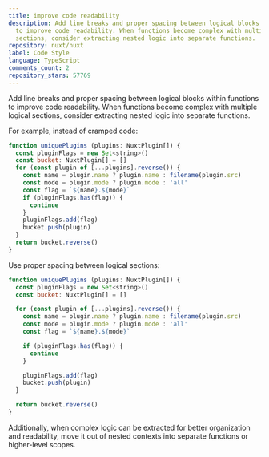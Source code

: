 ```yaml
---
title: improve code readability
description: Add line breaks and proper spacing between logical blocks within functions
  to improve code readability. When functions become complex with multiple logical
  sections, consider extracting nested logic into separate functions.
repository: nuxt/nuxt
label: Code Style
language: TypeScript
comments_count: 2
repository_stars: 57769
---
```


Add line breaks and proper spacing between logical blocks within functions to improve code readability. When functions become complex with multiple logical sections, consider extracting nested logic into separate functions.

For example, instead of cramped code:
```javascript
function uniquePlugins (plugins: NuxtPlugin[]) {
  const pluginFlags = new Set<string>()
  const bucket: NuxtPlugin[] = []
  for (const plugin of [...plugins].reverse()) {
    const name = plugin.name ? plugin.name : filename(plugin.src)
    const mode = plugin.mode ? plugin.mode : 'all'
    const flag = `${name}.${mode}`
    if (pluginFlags.has(flag)) {
      continue
    }
    pluginFlags.add(flag)
    bucket.push(plugin)
  }
  return bucket.reverse()
}
```

Use proper spacing between logical sections:
```javascript
function uniquePlugins (plugins: NuxtPlugin[]) {
  const pluginFlags = new Set<string>()
  const bucket: NuxtPlugin[] = []

  for (const plugin of [...plugins].reverse()) {
    const name = plugin.name ? plugin.name : filename(plugin.src)
    const mode = plugin.mode ? plugin.mode : 'all'
    const flag = `${name}.${mode}`

    if (pluginFlags.has(flag)) {
      continue
    }

    pluginFlags.add(flag)
    bucket.push(plugin)
  }

  return bucket.reverse()
}
```

Additionally, when complex logic can be extracted for better organization and readability, move it out of nested contexts into separate functions or higher-level scopes.